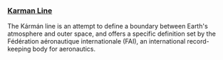 ### [Karman Line](https://en.wikipedia.org/wiki/K%C3%A1rm%C3%A1n_line)

The Kármán line is an attempt to define a boundary between Earth's atmosphere and outer space, and offers a specific definition set by the Fédération aéronautique internationale (FAI), an international record-keeping body for aeronautics.
